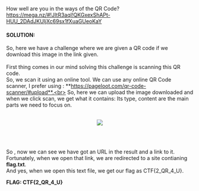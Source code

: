 How well are you in the ways of the QR Code? https://mega.nz/#!JItR3aqI!QKGxexShAPt-HUU_2DAdJKUljXc69sx1fXuaGUeoKaY

#### SOLUTION:

So, here we have a challenge where we are given a QR code if we download this image in the link given.<br><br>
First thing comes in our mind solving this challenge is scanning this QR code.<br>
So, we scan it using an online tool. We can use any online QR Code scanner, I prefer using : **https://pageloot.com/qr-code-scanner/#upload**.<br>
So, here we can upload the image downloaded and when we click scan, we get what it contains: Its type, content are the main parts we need to focus on.<br><br>
<p align="center">
<img src=https://user-images.githubusercontent.com/65415517/86279175-39d81480-bbf7-11ea-812f-d3eb56af8ecc.png>
  </p>
<br><br>

So , now we can see we have got an URL in the result and a link to it.<br>
Fortunately, when we open that link, we are redirected to a site contianing **flag.txt**.<br>
And yes, when we open this text file, we get our flag as CTF{2_QR_4_U}.

**FLAG: CTF{2_QR_4_U}**

